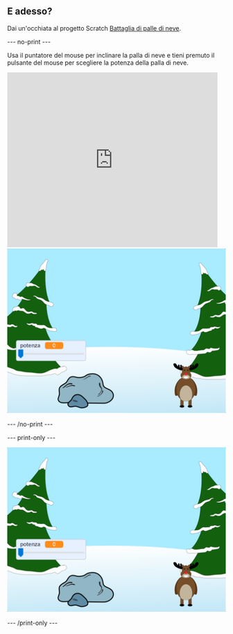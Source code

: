 ## E adesso?

Dai un'occhiata al progetto Scratch [Battaglia di palle di neve](https://projects.raspberrypi.org/en/projects/snowball-fight).

--- no-print ---

Usa il puntatore del mouse per inclinare la palla di neve e tieni premuto il pulsante del mouse per scegliere la potenza della palla di neve.

<div class="scratch-preview">
  <iframe allowtransparency="true" width="485" height="402" src="https://scratch.mit.edu/projects/embed/302159331/?autostart=true" frameborder="0" scrolling="no"></iframe>
  <img src="images/snow-final.png">
</div>

--- /no-print ---

--- print-only ---

![progetto completo](images/snow-final.png)

--- /print-only ---

